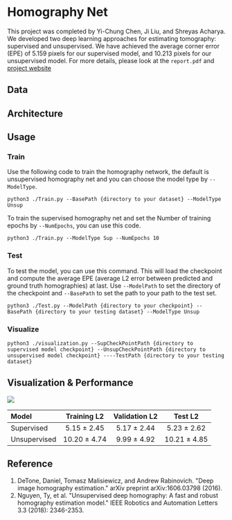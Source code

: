 # Homography Net
This project was completed by Yi-Chung Chen, Ji Liu, and Shreyas Acharya. We developed two deep learning approaches for estimating tomography: supervised and unsupervised. We have achieved the average corner error (EPE) of 5.159 pixels for our supervised model, and 10.213 pixels for our unsupervised model. For more details, please look at the `report.pdf` and [project website](https://cmsc733.github.io/2022/proj/p1/) 

## Data

## Architecture

## Usage
### Train
Use the following code to train the homography network, the default is unsupervised homography net and you can choose the model type by `--ModelType`.
```
python3 ./Train.py --BasePath {directory to your dataset} --ModelType Unsup
```

To train the supervised homography net and set the Number of training epochs by `--NumEpochs`, you can use this code.
```
python3 ./Train.py --ModelType Sup --NumEpochs 10
```

### Test
To test the model, you can use this command. This will load the checkpoint and compute the average EPE (average L2 error between predicted and ground truth homographies) at last. Use `--ModelPath` to set the directory of the checkpoint and `--BasePath` to set the path to your path to the test set.

```
python3 ./Test.py --ModelPath {directory to your checkpoint} --BasePath {directory to your testing dataset} --ModelType Unsup
```

### Visualize
```
python3 ./visualization.py --SupCheckPointPath {directory to supervised model checkpoint} --UnsupCheckPointPath {directory to unsupervised model checkpoint} ----TestPath {directory to your testing dataset}
```

## Visualization & Performance

![](./figures/visualization.png)


| Model       | Training L2     | Validation L2    |  Test L2        |
| :---        |    :----:       |     :----:       |    :----:       |
| Supervised  | 5.15 $\pm$ 2.45 | 5.17 $\pm$ 2.44  | 5.23 $\pm$ 2.62 |
| Unsupervised| 10.20 $\pm$ 4.74| 9.99 $\pm$ 4.92  | 10.21 $\pm$ 4.85|

## Reference
1. DeTone, Daniel, Tomasz Malisiewicz, and Andrew Rabinovich. "Deep image homography estimation." arXiv preprint arXiv:1606.03798 (2016).
2. Nguyen, Ty, et al. "Unsupervised deep homography: A fast and robust homography estimation model." IEEE Robotics and Automation Letters 3.3 (2018): 2346-2353.
